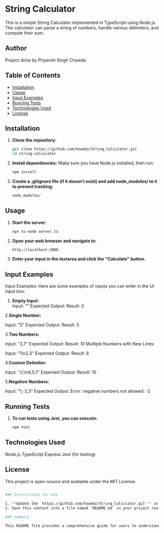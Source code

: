 # String Calculator

This is a simple String Calculator implemented in TypeScript using Node.js. The calculator can parse a string of numbers, handle various delimiters, and compute their sum.

## Author
Project done by Priyansh Singh Chawda.

## Table of Contents
- [Installation](#installation)
- [Usage](#usage)
- [Input Examples](#input-examples)
- [Running Tests](#running-tests)
- [Technologies Used](#technologies-used)
- [License](#license)

## Installation

1. **Clone the repository:**
   ```bash
   git clone https://github.com/howebo/String_Calculator.git
   cd string-calculator
2. **Install dependencies:** Make sure you have Node.js installed, then run:
   ```bash
   npm install

3. **Create a .gitignore file (if it doesn’t exist) and add node_modules/ to it to prevent tracking:**
   ```bash
   node_modules/

## Usage

1. **Start the server:**
   ```bash
   npx ts-node server.ts
2. **Open your web browser and navigate to:**
   ```bash
   http://localhost:3000
3. **Enter your input in the textarea and click the "Calculate" button.**

## Input Examples

   Input Examples:  Here are some examples of inputs you can enter in the UI input box:
  
   1. **Empty Input:**   
   Input: ""
   Expected Output: Result: 0
   
   2.**Single Number:**
   
   Input: "5"
   Expected Output: Result: 5
   
   3.**Two Numbers:**
   
   Input: "3,7"
   Expected Output: Result: 10
   Multiple Numbers with New Lines:
   
   Input: "1\n2,3"
   Expected Output: Result: 6
   
   4.**Custom Delimiter:**
   
   Input: "//;\n4;5;1"
   Expected Output: Result: 10
   
   5.**Negative Numbers:**
   
   Input: "1,-2,3"
   Expected Output: Error: negative numbers not allowed: -2

## Running Tests
1. **To run tests using Jest, you can execute:**
   ```bash
   npm test

## Technologies Used
Node.js
TypeScript
Express
Jest (for testing)

## License
This project is open-source and available under the MIT License.
```bash
 
### Instructions for Use

1. **Update the `https://github.com/howebo/String_Calculator.git`** in the Installation section with your actual GitHub repository URL.
2. Save this content into a file named `README.md` in your project root.

### Summary

This README file provides a comprehensive guide for users to understand how to set up and use your String Calculator project. If you have any further questions or need additional modifications, let me know!

